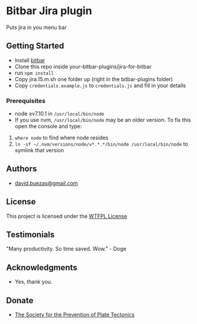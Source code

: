 # Bitbar Jira plugin

Puts jira in you menu bar

## Getting Started

* Install [bitbar](https://github.com/matryer/bitbar)
* Clone this repo inside your-bitbar-plugins/jira-for-bitbar
* run `npm install`
* Copy jira.15.m.sh one folder up (right in the bitbar-plugins folder)
* Copy `credentials.example.js` to `credentials.js` and fill in your details

### Prerequisites
* node ≥v7.10.1 in `/usr/local/bin/node`
* If you use nvm, `/usr/local/bin/node` may be an older version. To fix this open the console and type:
 1. `where node` to find where node resides
 2. `ln -sf ~/.nvm/versions/node/v*.*.*/bin/node /usr/local/bin/node` to symlink that version

## Authors
  * david.buezas@gmail.com

## License

This project is licensed under the [WTFPL License](http://www.wtfpl.net/)

## Testimonials

"Many productivity. So time saved. Wow." - Doge

## Acknowledgments
* Yes, thank you.

## Donate
* [The Society for the Prevention of Plate Tectonics](http://www.wimble.org/SoPrePlaTec/preventionhome.html)
